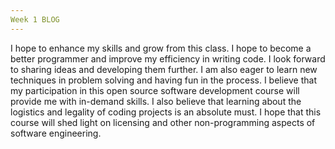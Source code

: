 ```yaml
---
Week 1 BLOG
---
```


  I hope to enhance my skills and grow from this class. I hope to become a better programmer and improve my efficiency in writing code. I look forward to sharing ideas and developing them further. I am also eager to learn new techniques in problem solving and having fun in the process. I believe that my participation in  this open source software development course will provide me with in-demand skills. I also believe that learning about the logistics and legality of coding projects is an absolute must. I hope that this course will shed light on licensing and other non-programming aspects of software engineering.
